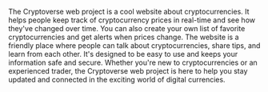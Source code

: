 The Cryptoverse web project is a cool website about cryptocurrencies. It helps people keep track of cryptocurrency prices in real-time and see how they've changed over time. You can also create your own list of favorite cryptocurrencies and get alerts when prices change. The website is a friendly place where people can talk about cryptocurrencies, share tips, and learn from each other. It's designed to be easy to use and keeps your information safe and secure. Whether you're new to cryptocurrencies or an experienced trader, the Cryptoverse web project is here to help you stay updated and connected in the exciting world of digital currencies.
